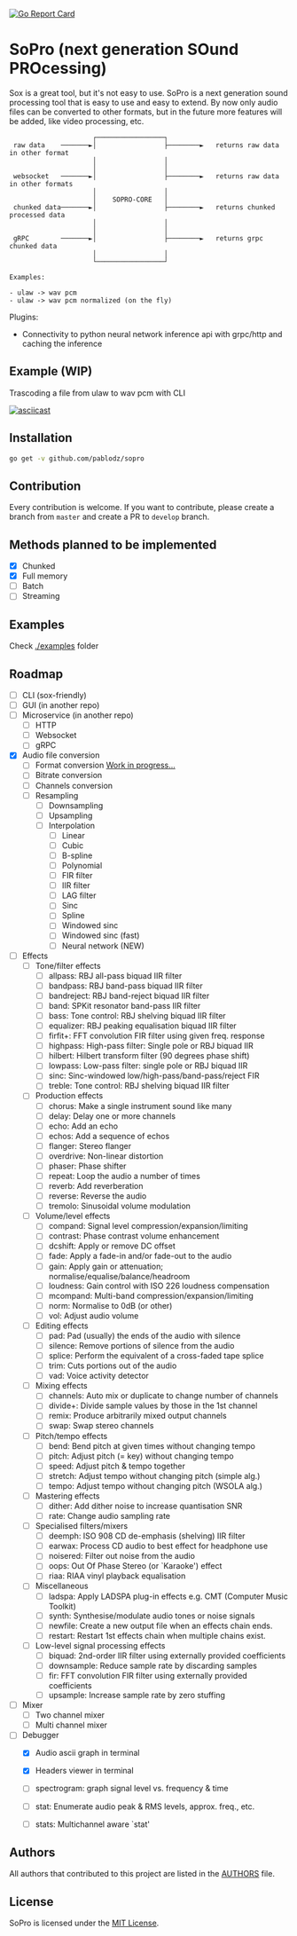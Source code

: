 [![Go Report Card](https://goreportcard.com/badge/github.com/pablodz/sopro)](https://goreportcard.com/report/github.com/pablodz/sopro)

# SoPro (next generation SOund PROcessing)

Sox is a great tool, but it's not easy to use. SoPro is a next generation sound processing tool that is easy to use and easy to extend. By now only audio files can be converted to other formats, but in the future more features will be added, like video processing, etc.

```
                     ┌─────────────────┐
 raw data    ───────►│                 ├────────►   returns raw data in other format
                     │                 │
                     │                 │
 websocket   ───────►│                 ├────────►   returns raw data in other formats
                     │                 │
                     │    SOPRO-CORE   │
 chunked data───────►│                 ├────────►   returns chunked processed data
                     │                 │
                     │                 │
 gRPC        ───────►│                 ├────────►   returns grpc chunked data
                     │                 │
                     └─────────────────┘

Examples:

- ulaw -> wav pcm
- ulaw -> wav pcm normalized (on the fly)
```

Plugins:
- Connectivity to python neural network inference api with grpc/http and caching the inference

## Example (WIP)

Trascoding a file from ulaw to wav pcm with CLI

[![asciicast](https://asciinema.org/a/IXy7MLb1qyXDCCU7IUsrdVkmA.svg)](https://asciinema.org/a/IXy7MLb1qyXDCCU7IUsrdVkmA)


## Installation

```bash
go get -v github.com/pablodz/sopro
```

## Contribution

Every contribution is welcome. If you want to contribute, please create a branch from `master` and create a PR to `develop` branch.

## Methods planned to be implemented

- [x] Chunked
- [x] Full memory
- [ ] Batch
- [ ] Streaming

## Examples

Check [./examples](./examples/) folder

## Roadmap

- [ ] CLI (sox-friendly)
- [ ] GUI (in another repo)
- [ ] Microservice (in another repo)
  - [ ] HTTP
  - [ ] Websocket
  - [ ] gRPC
- [x] Audio file conversion
  - [ ] Format conversion [Work in progress...](docs/format_table.md)
  - [ ] Bitrate conversion
  - [ ] Channels conversion
  - [ ] Resampling
    - [ ] Downsampling
    - [ ] Upsampling
    - [ ] Interpolation
      - [ ] Linear
      - [ ] Cubic
      - [ ] B-spline
      - [ ] Polynomial
      - [ ] FIR filter 
      - [ ] IIR filter
      - [ ] LAG filter
      - [ ] Sinc
      - [ ] Spline
      - [ ] Windowed sinc
      - [ ] Windowed sinc (fast)
      - [ ] Neural network (NEW)
- [ ] Effects 
  - [ ] Tone/filter effects
    - [ ] allpass: RBJ all-pass biquad IIR filter
    - [ ] bandpass: RBJ band-pass biquad IIR filter
    - [ ] bandreject: RBJ band-reject biquad IIR filter
    - [ ] band: SPKit resonator band-pass IIR filter
    - [ ] bass: Tone control: RBJ shelving biquad IIR filter
    - [ ] equalizer: RBJ peaking equalisation biquad IIR filter
    - [ ] firfit+: FFT convolution FIR filter using given freq. response 
    - [ ] highpass: High-pass filter: Single pole or RBJ biquad IIR
    - [ ] hilbert: Hilbert transform filter (90 degrees phase shift)
    - [ ] lowpass: Low-pass filter: single pole or RBJ biquad IIR
    - [ ] sinc: Sinc-windowed low/high-pass/band-pass/reject FIR
    - [ ] treble: Tone control: RBJ shelving biquad IIR filter
  - [ ] Production effects
    - [ ] chorus: Make a single instrument sound like many
    - [ ] delay: Delay one or more channels
    - [ ] echo: Add an echo
    - [ ] echos: Add a sequence of echos
    - [ ] flanger: Stereo flanger
    - [ ] overdrive: Non-linear distortion
    - [ ] phaser: Phase shifter
    - [ ] repeat: Loop the audio a number of times
    - [ ] reverb: Add reverberation
    - [ ] reverse: Reverse the audio 
    - [ ] tremolo: Sinusoidal volume modulation
  - [ ] Volume/level effects
    - [ ] compand: Signal level compression/expansion/limiting
    - [ ] contrast: Phase contrast volume enhancement
    - [ ] dcshift: Apply or remove DC offset
    - [ ] fade: Apply a fade-in and/or fade-out to the audio
    - [ ] gain: Apply gain or attenuation; normalise/equalise/balance/headroom
    - [ ] loudness: Gain control with ISO 226 loudness compensation
    - [ ] mcompand: Multi-band compression/expansion/limiting
    - [ ] norm: Normalise to 0dB (or other)
    - [ ] vol: Adjust audio volume
  - [ ] Editing effects
    - [ ] pad: Pad (usually) the ends of the audio with silence
    - [ ] silence: Remove portions of silence from the audio
    - [ ] splice: Perform the equivalent of a cross-faded tape splice
    - [ ] trim: Cuts portions out of the audio
    - [ ] vad: Voice activity detector
  - [ ] Mixing effects
    - [ ] channels: Auto mix or duplicate to change number of channels
    - [ ] divide+: Divide sample values by those in the 1st channel 
    - [ ] remix: Produce arbitrarily mixed output channels
    - [ ] swap: Swap stereo channels
  - [ ] Pitch/tempo effects
    - [ ] bend: Bend pitch at given times without changing tempo
    - [ ] pitch: Adjust pitch (= key) without changing tempo
    - [ ] speed: Adjust pitch & tempo together
    - [ ] stretch: Adjust tempo without changing pitch (simple alg.)
    - [ ] tempo: Adjust tempo without changing pitch (WSOLA alg.)
  - [ ] Mastering effects
    - [ ] dither: Add dither noise to increase quantisation SNR
    - [ ] rate: Change audio sampling rate
  - [ ] Specialised filters/mixers
    - [ ] deemph: ISO 908 CD de-emphasis (shelving) IIR filter
    - [ ] earwax: Process CD audio to best effect for headphone use
    - [ ] noisered: Filter out noise from the audio
    - [ ] oops: Out Of Phase Stereo (or `Karaoke') effect
    - [ ] riaa: RIAA vinyl playback equalisation
  - [ ] Miscellaneous
    - [ ] ladspa: Apply LADSPA plug-in effects e.g. CMT (Computer Music Toolkit)
    - [ ] synth: Synthesise/modulate audio tones or noise signals
    - [ ] newfile: Create a new output file when an effects chain ends.
    - [ ] restart: Restart 1st effects chain when multiple chains exist.
  - [ ] Low-level signal processing effects
    - [ ] biquad: 2nd-order IIR filter using externally provided coefficients
    - [ ] downsample: Reduce sample rate by discarding samples
    - [ ] fir: FFT convolution FIR filter using externally provided coefficients
    - [ ] upsample: Increase sample rate by zero stuffing
- [ ] Mixer
  - [ ] Two channel mixer
  - [ ] Multi channel mixer
- [ ] Debugger
  - [x] Audio ascii graph in terminal
  - [x] Headers viewer in terminal
  - [ ] spectrogram: graph signal level vs. frequency & time
  - [ ] stat: Enumerate audio peak & RMS levels, approx. freq., etc.
  - [ ] stats: Multichannel aware `stat'


## Authors

All authors that contributed to this project are listed in the [AUTHORS](AUTHORS) file.

## License

SoPro is licensed under the [MIT License](LICENSE).